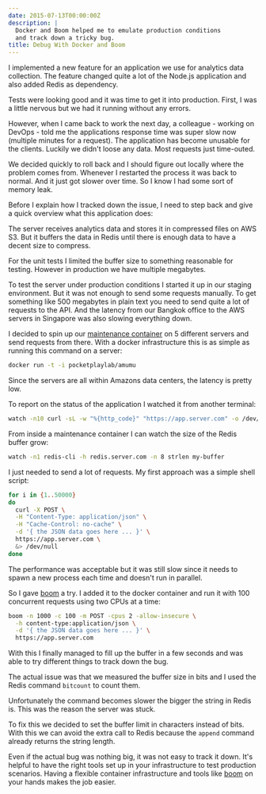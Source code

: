 ```yaml
---
date: 2015-07-13T00:00:00Z
description: |
  Docker and Boom helped me to emulate production conditions
  and track down a tricky bug.
title: Debug With Docker and Boom
---
```


I implemented a new feature for an application we use for analytics data collection.
The feature changed quite a lot of the Node.js application and also added Redis as dependency.

Tests were looking good and it was time to get it into production.
First, I was a little nervous but we had it running without any errors.

However, when I came back to work the next day,
a colleague - working on DevOps - told me the applications response time was super slow now (multiple minutes for a request).
The application has become unusable for the clients. Luckily we didn't loose any data. Most requests just time-outed.

We decided quickly to roll back and I should figure out locally where the problem comes from.
Whenever I restarted the process it was back to normal. And it just got slower over time.
So I know I had some sort of memory leak.

Before I explain how I tracked down the issue, I need to step back and give a quick overview what this application does:

The server receives analytics data and stores it in compressed files on AWS S3.
But it buffers the data in Redis until there is enough data to have a decent size to compress.

For the unit tests I limited the buffer size to something reasonable for testing.
However in production we have multiple megabytes.

To test the server under production conditions I started it up in our staging environment.
But it was not enough to send some requests manually. To get something like 500 megabytes in plain text you need to send quite a lot of requests to the API. And the latency from our Bangkok office to the AWS servers in Singapore was also slowing everything down.

I decided to spin up our [maintenance container](https://github.com/pocket-playlab/amumu/blob/master/Dockerfile) on 5 different servers and send requests from there.
With a docker infrastructure this is as simple as running this command on a server:

```bash
docker run -t -i pocketplaylab/amumu
```

Since the servers are all within Amazons data centers, the latency is pretty low.

To report on the status of the application I watched it from another terminal:

```bash
watch -n10 curl -sL -w "%{http_code}" "https://app.server.com" -o /dev/null
```

From inside a maintenance container I can watch the size of the Redis buffer grow:

```bash
watch -n1 redis-cli -h redis.server.com -n 8 strlen my-buffer
```

I just needed to send a lot of requests. My first approach was a simple shell script:

```bash
for i in {1..50000}
do
  curl -X POST \
  -H "Content-Type: application/json" \
  -H "Cache-Control: no-cache" \
  -d '{ the JSON data goes here ... }' \
  https://app.server.com \
  &> /dev/null
done
```

The performance was acceptable but it was still slow since it needs to spawn a new process each time and doesn't run in parallel.

So I gave [boom][boom] a try. I added it to the docker container and run it with 100 concurrent requests using two CPUs at a time:

```bash
boom -n 1000 -c 100 -m POST -cpus 2 -allow-insecure \
  -h content-type:application/json \
  -d '{ the JSON data goes here ... }' \
  https://app.server.com
```

With this I finally managed to fill up the buffer in a few seconds and was able to try different things to track down the bug.

The actual issue was that we measured the buffer size in bits and I used the Redis command `bitcount` to count them.

Unfortunately the command becomes slower the bigger the string in Redis is.
This was the reason the server was stuck.

To fix this we decided to set the buffer limit in characters instead of bits.
With this we can avoid the extra call to Redis because the `append` command already returns the string length.

Even if the actual bug was nothing big, it was not easy to track it down.
It's helpful to have the right tools set up in your infrastructure to test production scenarios. Having a flexible container infrastructure and tools like [boom][boom] on your hands makes the job easier.

[boom]: https://github.com/rakyll/boom
